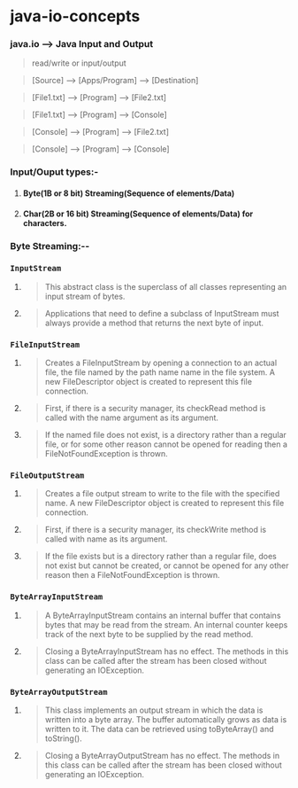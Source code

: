 # java-io-concepts

### java.io --> Java Input and Output

> read/write or input/output


> [Source] 	-->	[Apps/Program] 	--> [Destination]

> [File1.txt] --> 	[Program] 		--> [File2.txt]


> [File1.txt] --> 	[Program] 		--> [Console]


> [Console] 	--> 	[Program] 		--> [File2.txt]


> [Console] 	--> 	[Program] 		--> [Console]


### Input/Ouput types:-
1. #### Byte(1B or 8 bit) Streaming(Sequence of elements/Data)
2. #### Char(2B or 16 bit) Streaming(Sequence of elements/Data) for characters.

### Byte Streaming:--
### ```InputStream```
1. > This abstract class is the superclass of all classes representing an input stream of bytes.
2. > Applications that need to define a subclass of InputStream must always provide a method that returns the next byte of input.

### ```FileInputStream```
1. > Creates a FileInputStream by opening a connection to an actual file, the file named by the path name name in the file system. A new FileDescriptor object is created to represent this file connection.
2. > First, if there is a security manager, its checkRead method is called with the name argument as its argument.
3. > If the named file does not exist, is a directory rather than a regular file, or for some other reason cannot be opened for reading then a FileNotFoundException is thrown.

### ```FileOutputStream```
1. > Creates a file output stream to write to the file with the specified name. A new FileDescriptor object is created to represent this file connection.
2. > First, if there is a security manager, its checkWrite method is called with name as its argument.
3. > If the file exists but is a directory rather than a regular file, does not exist but cannot be created, or cannot be opened for any other reason then a FileNotFoundException is thrown.

### ```ByteArrayInputStream```
1. > A ByteArrayInputStream contains an internal buffer that contains bytes that may be read from the stream. An internal counter keeps track of the next byte to be supplied by the read method.
2. > Closing a ByteArrayInputStream has no effect. The methods in this class can be called after the stream has been closed without generating an IOException.

### ```ByteArrayOutputStream```
1. > This class implements an output stream in which the data is written into a byte array. The buffer automatically grows as data is written to it. The data can be retrieved using toByteArray() and toString().
2. > Closing a ByteArrayOutputStream has no effect. The methods in this class can be called after the stream has been closed without generating an IOException.